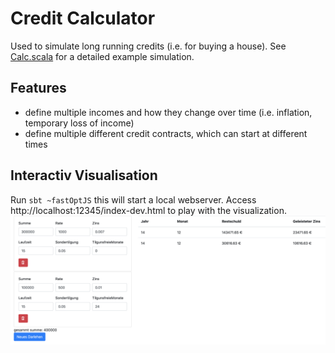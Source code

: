 # Credit Calculator
Used to simulate long running credits (i.e. for buying a house).
See [Calc.scala](./src/main/scala/de/dheinrich/Calc.scala) for a detailed example simulation.

## Features
- define multiple incomes and how they change over time (i.e. inflation, temporary loss of income)
- define multiple different credit contracts, which can start at different times
 
## Interactiv Visualisation
Run `sbt ~fastOptJS` this will start a local webserver. Access
http://localhost:12345/index-dev.html to play with the visualization.
![viz screenshot](./viz-screen.png)